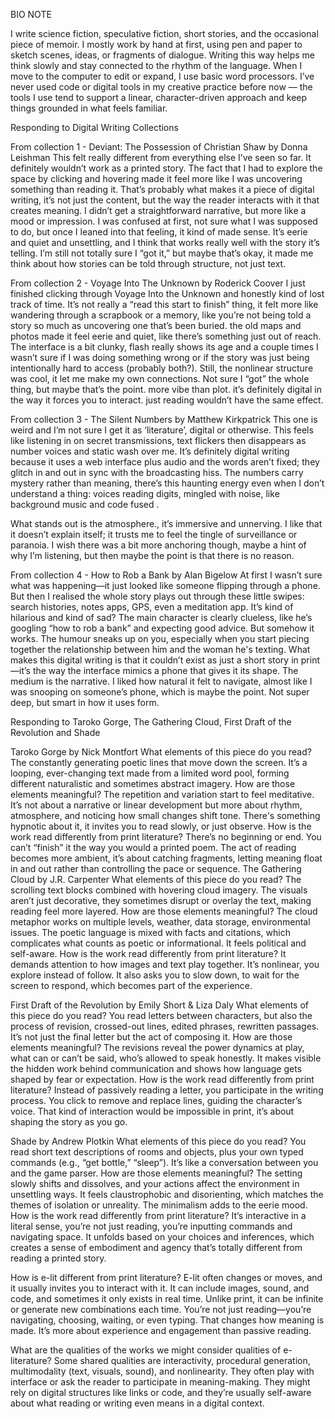 BIO NOTE

I write science fiction, speculative fiction, short stories, and the occasional piece of memoir. I mostly work by hand at first, using pen and paper to sketch scenes, ideas, or fragments of dialogue. Writing this way helps me think slowly and stay connected to the rhythm of the language. When I move to the computer to edit or expand, I use basic word processors. I’ve never used code or digital tools in my creative practice before now — the tools I use tend to support a linear, character-driven approach and keep things grounded in what feels familiar.


Responding to Digital Writing Collections

From collection 1 - Deviant: The Possession of Christian Shaw by Donna Leishman
This felt really different from everything else I’ve seen so far. It definitely wouldn’t work as a printed story. 
The fact that I had to explore the space by clicking and hovering made it feel more like I was uncovering something than reading it. 
That’s probably what makes it a piece of digital writing, it’s not just the content, but the way the reader interacts with it that creates meaning. I didn’t get a straightforward narrative, but more like a mood or impression. I was confused at first, not sure what I was supposed to do, but once I leaned into that feeling, it kind of made sense. It’s eerie and quiet and unsettling, and I think that works really well with the story it’s telling. I’m still not totally sure I “got it,” but maybe that’s okay, it made me think about how stories can be told through structure, not just text.

From collection 2 - Voyage Into The Unknown by Roderick Coover
I just finished clicking through Voyage Into the Unknown and honestly kind of lost track of time. 
It’s not really a “read this start to finish” thing, it felt more like wandering through a scrapbook or a memory, like you’re not being told a story so much as uncovering one that’s been buried. the old maps and photos made it feel eerie and quiet, like there’s something just out of reach. The interface is a bit clunky, flash really shows its age and a couple times I wasn’t sure if I was doing something wrong or if the story was just being intentionally hard to access (probably both?). Still, the nonlinear structure was cool, it let me make my own connections. Not sure I “got” the whole thing, but maybe that’s the point. more vibe than plot. it’s definitely digital in the way it forces you to interact. just reading wouldn’t have the same effect.

From collection 3 - The Silent Numbers by Matthew Kirkpatrick
This one is weird and I’m not sure I get it as ‘literature’, digital or otherwise.
This feels like listening in on secret transmissions, text flickers then disappears as number voices and static wash over me. It’s definitely digital writing because it uses a web interface plus audio and the words aren’t fixed; they glitch in and out in sync with the broadcasting hiss. The numbers carry mystery rather than meaning, there’s this haunting energy even when I don’t understand a thing: voices reading digits, mingled with noise, like background music and code fused .

What stands out is the atmosphere., it’s immersive and unnerving. I like that it doesn’t explain itself; it trusts me to feel the tingle of surveillance or paranoia. I wish there was a bit more anchoring though, maybe a hint of why I’m listening,  but then maybe the point is that there is no reason.

From collection 4 - How to Rob a Bank by Alan Bigelow
At first I wasn’t sure what was happening—it just looked like someone flipping through a phone. But then I realised the whole story plays out through these little swipes: search histories, notes apps, GPS, even a meditation app. It’s kind of hilarious and kind of sad? The main character is clearly clueless, like he’s googling “how to rob a bank” and expecting good advice. But somehow it works. The humour sneaks up on you, especially when you start piecing together the relationship between him and the woman he's texting.
What makes this digital writing is that it couldn’t exist as just a short story in print—it’s the way the interface mimics a phone that gives it its shape. The medium is the narrative. I liked how natural it felt to navigate, almost like I was snooping on someone’s phone, which is maybe the point. Not super deep, but smart in how it uses form.



Responding to Taroko Gorge, The Gathering Cloud, First Draft of the Revolution and Shade

Taroko Gorge by Nick Montfort
What elements of this piece do you read?
The constantly generating poetic lines that move down the screen. It’s a looping, ever-changing text made from a limited word pool, forming different naturalistic and sometimes abstract imagery.
How are those elements meaningful?
The repetition and variation start to feel meditative. It’s not about a narrative or linear development but more about rhythm, atmosphere, and noticing how small changes shift tone. There's something hypnotic about it, it invites you to read slowly, or just observe.
How is the work read differently from print literature?
There’s no beginning or end. You can’t “finish” it the way you would a printed poem. The act of reading becomes more ambient, it’s about catching fragments, letting meaning float in and out rather than controlling the pace or sequence.
The Gathering Cloud by J.R. Carpenter
What elements of this piece do you read?
 The scrolling text blocks combined with hovering cloud imagery. The visuals aren’t just decorative, they sometimes disrupt or overlay the text, making reading feel more layered.
How are those elements meaningful?
 The cloud metaphor works on multiple levels, weather, data storage, environmental issues. The poetic language is mixed with facts and citations, which complicates what counts as poetic or informational. It feels political and self-aware.
How is the work read differently from print literature?
 It demands attention to how images and text play together. It’s nonlinear, you explore instead of follow. It also asks you to slow down, to wait for the screen to respond, which becomes part of the experience.

First Draft of the Revolution by Emily Short & Liza Daly
What elements of this piece do you read?
You read letters between characters, but also the process of revision, crossed-out lines, edited phrases, rewritten passages. It’s not just the final letter but the act of composing it.
How are those elements meaningful?
The revisions reveal the power dynamics at play, what can or can’t be said, who’s allowed to speak honestly. It makes visible the hidden work behind communication and shows how language gets shaped by fear or expectation.
How is the work read differently from print literature?
Instead of passively reading a letter, you participate in the writing process. You click to remove and replace lines, guiding the character’s voice. That kind of interaction would be impossible in print, it’s about shaping the story as you go.

Shade by Andrew Plotkin
What elements of this piece do you read?
You read short text descriptions of rooms and objects, plus your own typed commands (e.g., “get bottle,” “sleep”). It’s like a conversation between you and the game parser.
How are those elements meaningful?
The setting slowly shifts and dissolves, and your actions affect the environment in unsettling ways. It feels claustrophobic and disorienting, which matches the themes of isolation or unreality. The minimalism adds to the eerie mood.
How is the work read differently from print literature?
It’s interactive in a literal sense, you’re not just reading, you’re inputting commands and navigating space. It unfolds based on your choices and inferences, which creates a sense of embodiment and agency that’s totally different from reading a printed story.

How is e-lit different from print literature?
E-lit often changes or moves, and it usually invites you to interact with it. It can include images, sound, and code, and sometimes it only exists in real time. Unlike print, it can be infinite or generate new combinations each time. You’re not just reading—you’re navigating, choosing, waiting, or even typing. That changes how meaning is made. It’s more about experience and engagement than passive reading.

What are the qualities of the works we might consider qualities of e-literature?
Some shared qualities are interactivity, procedural generation, multimodality (text, visuals, sound), and nonlinearity. They often play with interface or ask the reader to participate in meaning-making. They might rely on digital structures like links or code, and they’re usually self-aware about what reading or writing even means in a digital context.
